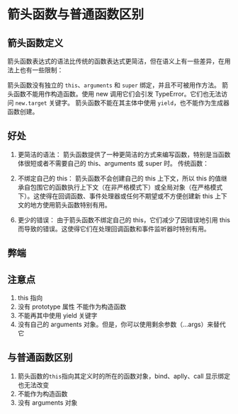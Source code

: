 # 箭头函数与普通函数区别

## 箭头函数定义

箭头函数表达式的语法比传统的函数表达式更简洁，但在语义上有一些差异，在用法上也有一些限制：

箭头函数没有独立的 `this`、`arguments` 和 `super` 绑定，并且不可被用作方法。
箭头函数不能用作构造函数。使用 new 调用它们会引发 TypeError。它们也无法访问 `new.target` 关键字。
箭头函数不能在其主体中使用 `yield`，也不能作为生成器函数创建。

## 好处

1. 更简洁的语法：
   箭头函数提供了一种更简洁的方式来编写函数，特别是当函数体很短或者不需要自己的 this、arguments 或 super 时。 传统函数：

2. 不绑定自己的 this：
   箭头函数不会创建自己的 this 上下文，所以 this 的值继承自包围它的函数执行上下文（在非严格模式下）或全局对象（在严格模式下）。这使得在回调函数、事件处理器或任何不期望或不方便创建新 this 上下文的地方使用箭头函数特别有用。

<!-- 3. 不绑定 arguments 对象：
   箭头函数没有自己的 arguments 对象。但是，你可以使用剩余参数（...args）来替代它。 -->

<!-- 4. 有构造函数，但没有 prototype：
   箭头函数没有 prototype 属性，因此它们不能用作构造函数（即，不能用 new 关键字与箭头函数一起使用）。这实际上是一个限制，但也是它简洁性的一部分，因为许多简单的函数不需要 prototype。

5. 没有 super：
   由于箭头函数没有自己的 this 绑定，它们也没有 super 绑定。

   > super 关键字用于访问对象字面量或类的原型（[[Prototype]]）上的属性，或调用父类的构造函数 -->

6. 更少的错误：
   由于箭头函数不绑定自己的 this，它们减少了因错误地引用 this 而导致的错误。这使得它们在处理回调函数和事件监听器时特别有用。

<!-- 7. 更适合回调和高阶函数：
   由于箭头函数的简洁性和不绑定 this 的特性，它们非常适合作为回调函数和传递给其他函数（如 map、filter、reduce 等）的参数。

8. 支持尾调用优化：
   大多数现代 JavaScript 引擎都支持尾调用优化（Tail Call Optimization, TCO），这可以提高某些递归函数的性能。虽然这不是箭头函数特有的，但使用箭头函数编写递归函数时，你可以更容易地利用 TCO（如果适用） -->

## 弊端

## 注意点

1. this 指向
2. 没有 prototype 属性 不能作为构造函数
3. 不能再其中使用 yield 关键字
4. 没有自己的 arguments 对象。但是，你可以使用剩余参数（...args）来替代它

## 与普通函数区别

1. 箭头函数的`this`指向其定义时的所在的函数对象，bind、aplly、call 显示绑定也无法改变
2. 不能作为构造函数
3. 没有 arguments 对象
